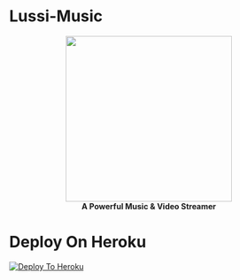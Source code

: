 # Lussi-Music



<p align="center">
  <a href="#"><img src="https://telegra.ph/file/b5cbdf6dce21146901d64.jpg" width="300" height="300"></a> </br>
  <b>A Powerful Music & Video Streamer</b>
</p>

# Deploy On Heroku

[![Deploy To Heroku](https://www.herokucdn.com/deploy/button.svg)](https://heroku.com/deploy?template=https://github.com/DomashaOfficial/Lussi-Music)

